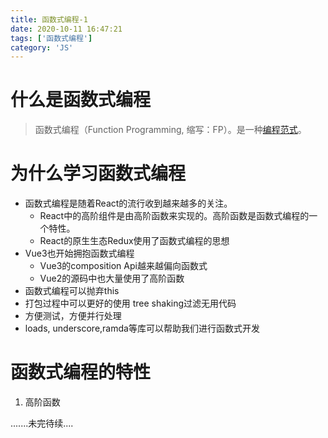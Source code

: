 ```yaml
---
title: 函数式编程-1
date: 2020-10-11 16:47:21
tags: ['函数式编程']
category: 'JS'
---
```


# 什么是函数式编程

> 函数式编程（Function Programming, 缩写：FP）。是一种[编程范式](/2020/10/11/JS/programming-parading/)。



# 为什么学习函数式编程

* 函数式编程是随着React的流行收到越来越多的关注。
  * React中的高阶组件是由高阶函数来实现的。高阶函数是函数式编程的一个特性。
  * React的原生生态Redux使用了函数式编程的思想
* Vue3也开始拥抱函数式编程
  * Vue3的composition Api越来越偏向函数式
  * Vue2的源码中也大量使用了高阶函数
* 函数式编程可以抛弃this
* 打包过程中可以更好的使用 tree shaking过滤无用代码
* 方便测试，方便并行处理
* loads, underscore,ramda等库可以帮助我们进行函数式开发





# 函数式编程的特性

1. 高阶函数



.......未完待续....